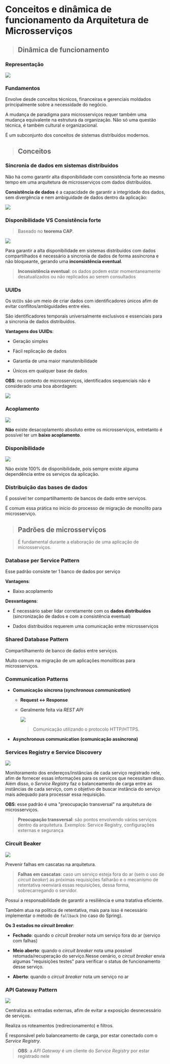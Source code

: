 # Conceitos e dinâmica de funcionamento da Arquitetura de Microsserviços

> ## **Dinâmica de funcionamento**

### **Representação**

![](representacao-microsservico-conceitos.png)

### **Fundamentos**

Envolve desde conceitos técnicos, financeiras e gerenciais moldados principalmente sobre a necessidade do negócio.

A mudança de paradigma para microsserviços requer também uma mudança equivalente na estrutura da organização. Não só uma questão técnica, é também cultural e organizacional.

É um subconjunto dos conceitos de sistemas distribuídos modernos.

> ## **Conceitos**

### **Sincronia de dados em sistemas distribuídos**

Não há como garantir alta disponibilidade com consistência forte ao mesmo tempo em uma arquitetura de microsserviços com dados distribuídos.

**Consistência de dados** é a capacidade de garantir a integridade dos dados, sem divergência e nem ambiguidade de dados dentro da aplicação:

  ![](exemplo-consistencia-de-dados.png)

### **Disponibilidade VS Consistência forte**

> Baseado no **teorema CAP**.

![](disponibilidade-vs-consistencia-forte.png)

Para garantir a alta disponibilidade em sistemas distribuídos com dados compartilhados é necessário a sincronia de dados de forma assíncrona e não bloqueante, gerando uma **inconsistência eventual**.

  > **Inconsistência eventual**: os dados podem estar momentaneamente desatualizados ou não replicados ao serem consultados

### **UUIDs**

Os `UUIDs` são um meio de criar dados com identificadores únicos afim de evitar conflitos/ambiguidades entre eles.

São identificadores temporais universalmente exclusivos e essenciais para a sincronia de dados distribuídos.

**Vantagens dos UUIDs**:

* Geração simples

* Fácil replicação de dados

* Garantia de uma maior manutenibilidade

* Únicos em qualquer base de dados

**OBS**: no contexto de microsserviços, identificados sequenciais não é considerado uma boa abordagem:

![](identificaores-uuid.png)

### **Acoplamento**

![](exemplo-acoplamento.png)

**Não** existe desacoplamento absoluto entre os microsserviços, entretanto é possível ter um **baixo acoplamento**.

### **Disponibilidade**

![](disponibilidade.png)

Não existe 100% de disponibilidade, pois sempre existe alguma dependência entre os serviços da aplicação.

### **Distribuição das bases de dados**

É possível ter compartilhamento de bancos de dado entre serviços.

É comum essa prática no início do processo de migração de monolito para microsserviço.

> ## **Padrões de microsserviços**

> É fundamental durante a elaboração de uma aplicação de microsserviços.

### **Database per Service Pattern**

Esse padrão consiste ter 1 banco de dados por serviço

**Vantagens**:

* Baixo acoplamento 

**Desvantagens**:

* É necessário saber lidar corretamente com os **dados distribuídos** (sincronização de dados e com a consistência eventual)

* Dados distribuídos requerem uma comunicação entre microsserviços

### **Shared Database Pattern**

Compartilhamento de banco de dados entre serviços.

Muito comum na migração de um aplicações monolíticas para microsserviços.

### Communication Patterns

* **Comunicação síncrona (*synchronous communication*)**

  * **Request <-> Response**

  * Geralmente feita via *REST API*

    ![](comnicacao-sincrona-via-rest-api.png)

    > Comunicação utilizando o protocolo HTTP/HTTPS.

* **Asynchronous communication (comunicação assíncrona)**

### **Services Registry e Service Discovery**

![](representacao-service-registry.png)

Monitoramento dos endereços/instâncias de cada serviço registrado nele, afim de fornecer essas informações para os serviços que necessitam disso. Além disso, o *Service Registry* faz o balanceamento de carga entre as instâncias de cada serviço, com o objetivo de buscar instância do serviço mais adequado para processar essa requisição.

**OBS**: esse padrão é uma "preocupação transversal" na arquitetura de microsserviços.

  > **Preocupação transversal**: são pontos envolvendo vários serviços dentro da arquitetura. Exemplos: Service Registry, configurações externas e segurança

### **Circuit Beaker**

![](representacao-circuit-breaker.png)

Prevenir falhas em cascatas na arquitetura.

  > **Falhas em cascatas**: caso um serviço esteja fora do ar (sem o uso de *circuit beaker*) as próximas requisições falharão e o mecanismo de retentativa reenviará essas requisições, dessa forma, sobrecarregando o servidor.

Possui a responsabilidade de garantir a resiliência e uma tratativa eficiente.

Também atua na política de retentativa, mais para isso é necessário implementar o método de `fallback` (no caso do Spring).

**Os 3 estados no *circuit breaker***:

* **Fechado**: quando o *circuit breaker* nota um serviço fora do ar (serviço com falhas)

* **Meio aberto**: quando o *circuit breaker* nota uma possível retomada/recuperação do serviço.Nesse cenário, o *circuit breaker* envia algumas "requisições testes" para verificar o status de funcionamento desse serviço.

* **Aberto**: quando o *circuit breaker* nota um serviço no ar

### **API Gateway Pattern**

![](representacao-api-gateway.png)

Centraliza as entradas externas, afim de evitar a exposição desnecessário de serviços.

Realiza os roteamentos (redirecionamento) e filtros.

É responsável pelo balanceamento de carga, por estar conectado com o *Service Registry*.

  > **OBS**: a *API Gateway* é um cliente do *Service Registry* por estar registrado nele